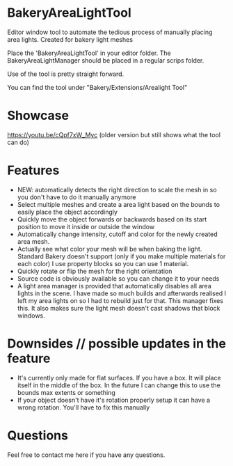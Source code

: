 # BakeryAreaLightTool
Editor window tool to automate the tedious process of manually placing area lights. Created for bakery light meshes

Place the 'BakeryAreaLightTool' in your editor folder.
The BakeryAreaLightManager should be placed in a regular scrips folder.

Use of the tool is pretty straight forward.

You can find the tool under "Bakery/Extensions/Arealight Tool"

# Showcase
https://youtu.be/cQpf7xW_Myc 
(older version but still shows what the tool can do)

# Features
- NEW: automatically detects the right direction to scale the mesh in so you don't have to do it manually anymore
- Select multiple meshes and create a area light based on the bounds to easily place the object accordingly
- Quickly move the object forwards or backwards based on its start position to move it inside or outside the window
- Automatically change intensity, cutoff and color for the newly created area mesh. 
- Actually see what color your mesh will be when baking the light. Standard Bakery doesn't support (only if you make multiple materials for each color) I use property blocks so you can use 1 material. 
- Quickly rotate or flip the mesh for the right orientation
- Source code is obviously available so you can change it to your needs
- A light area manager is provided that automatically disables all area lights in the scene. I have made so much builds and afterwards realised I left my area lights on so I had to rebuild just for that. This manager fixes this. It also makes sure the light mesh doesn't cast shadows that block windows.

# Downsides // possible updates in the feature
- It's currently only made for flat surfaces. If you have a box. It will place itself in the middle of the box. In the future I can change this to use the bounds max extents or something
- If your object doesn't have it's rotation properly setup it can have a wrong rotation. You'll have to fix this manually

# Questions
Feel free to contact me here if you have any questions.


